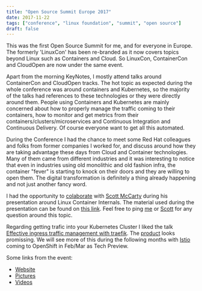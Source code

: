 ```yaml
---
title: "Open Source Summit Europe 2017"
date: 2017-11-22
tags: ["conference", "linux foundation", "summit", "open source"]
draft: false
---
```


This was the first Open Source Summit for me, and for everyone in Europe. The formerly 'LinuxCon' has been re-branded as it now covers topics beyond Linux such as Containers and Cloud. So LinuxCon, ContainerCon and CloudOpen are now under the same event.

Apart from the morning KeyNotes, I mostly attend talks around ContainerCon and CloudOpen tracks. The hot topic as expected during the whole conference was around containers and Kubernetes, so the majority of the talks had references to these technologies or they were directly around them. People using Containers and Kubernetes are mainly concerned about how to properly manage the traffic coming to their containers, how to monitor and get metrics from their containers/clusters/microservices
and Continuous Integration and Continuous Delivery. Of course everyone want to get all this automated.

During the Conference I had the chance to meet some Red Hat colleagues and folks from former companies I worked for, and discuss around how they are taking advantage these days from Cloud and Container technologies. Many of them came from different industries and it was interesting to notice that even in industries using old monolithic and old fashion infra, the container "fever" is starting to knock on their doors and they are willing to open them. The digital transformation is definitely a thing already happening and not just another fancy word.

I had the opportunity to [colaborate](http://sched.co/BxJy) with [Scott McCarty](https://twitter.com/fatherlinux) during his presentation around Linux Container Internals. The material used during the presentation can be found on [this link](https://schd.ws/hosted_files/osseu17/43/Container%20Internals%20Lab%20Presentation.pdf). Feel free to ping [me](https://twitter.com/makentenza) or [Scott](https://twitter.com/fatherlinux) for any question around this topic.

Regarding getting trafic into your Kubernetes Cluster I liked the talk [Effective ingress traffic management with traefik](https://osseu17.sched.com/event/BxI0/effective-ingress-traffic-management-with-traefik-emile-vauge-containous). The [product](https://traefik.io/) looks promissing. We will see more of this during the following months with [Istio](https://istio.io/) coming to OpenShift in Feb/Mar as Tech Preview.

Some links from the event:

  - [Website](http://events.linuxfoundation.org/events/archive/2017/open-source-summit-europe)
  - [Pictures](https://www.flickr.com/photos/linuxfoundation/sets/72157661789269468)
  - [Videos](https://www.youtube.com/playlist?list=PLbzoR-pLrL6pISWAq-1cXP4_UZAyRtesk)
